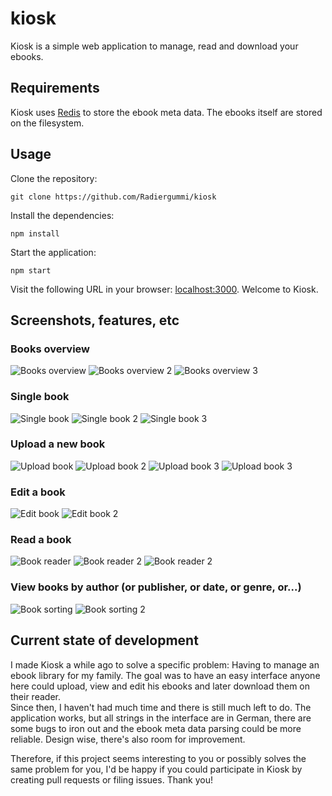 # kiosk
Kiosk is a simple web application to manage, read and download your ebooks.

## Requirements
Kiosk uses [Redis](https://redis.io/) to store the ebook meta data. The ebooks itself are stored on the filesystem.

## Usage

Clone the repository:

    git clone https://github.com/Radiergummi/kiosk

Install the dependencies:

    npm install

Start the application:

    npm start

Visit the following URL in your browser: [localhost:3000](http://localhost:3000). Welcome to Kiosk.

## Screenshots, features, etc

### Books overview
![Books overview](https://github.com/Radiergummi/kiosk/raw/master/docs/screenshots/books-overview.png)
![Books overview 2](https://github.com/Radiergummi/kiosk/raw/master/docs/screenshots/books-overview-2.png)
![Books overview 3](https://github.com/Radiergummi/kiosk/raw/master/docs/screenshots/books-overview-narrow.png)

### Single book
![Single book](https://github.com/Radiergummi/kiosk/raw/master/docs/screenshots/single-book-with-description.png)
![Single book 2](https://github.com/Radiergummi/kiosk/raw/master/docs/screenshots/single-book-2.png)
![Single book 3](https://github.com/Radiergummi/kiosk/raw/master/docs/screenshots/single-book-narrow.png)

### Upload a new book
![Upload book](https://github.com/Radiergummi/kiosk/raw/master/docs/screenshots/upload-book.png)
![Upload book 2](https://github.com/Radiergummi/kiosk/raw/master/docs/screenshots/upload-book-swap-cover.png)
![Upload book 3](https://github.com/Radiergummi/kiosk/raw/master/docs/screenshots/upload-book-autodiscover-metadata.png)
![Upload book 3](https://github.com/Radiergummi/kiosk/raw/master/docs/screenshots/upload-book-extended-metadata.png)

### Edit a book
![Edit book](https://github.com/Radiergummi/kiosk/raw/master/docs/screenshots/edit-book-calendar.png)
![Edit book 2](https://github.com/Radiergummi/kiosk/raw/master/docs/screenshots/edit-book-description.png)

### Read a book
![Book reader](https://github.com/Radiergummi/kiosk/raw/master/docs/screenshots/book-reader-menu-bar.png)
![Book reader 2](https://github.com/Radiergummi/kiosk/raw/master/docs/screenshots/book-reader-light-mode.png)
![Book reader 2](https://github.com/Radiergummi/kiosk/raw/master/docs/screenshots/book-reader-night-mode.png)

### View books by author (or publisher, or date, or genre, or...)
![Book sorting](https://github.com/Radiergummi/kiosk/raw/master/docs/screenshots/books-by-author.png)
![Book sorting 2](https://github.com/Radiergummi/kiosk/raw/master/docs/screenshots/books-by-author-narrow.png)

## Current state of development
I made Kiosk a while ago to solve a specific problem: Having to manage an ebook library for my family. The goal was to have an easy interface anyone here could upload, view and edit his ebooks and later download them on their reader.  
Since then, I haven't had much time and there is still much left to do. The application works, but all strings in the interface are in German, there are some bugs to iron out and the ebook meta data parsing could be more reliable. Design wise, there's also room for improvement.  

Therefore, if this project seems interesting to you or possibly solves the same problem for you, I'd be happy if you could participate in Kiosk by creating pull requests or filing issues. Thank you!
